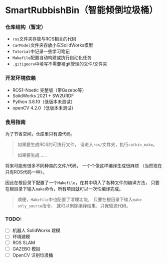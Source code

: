 # SmartRubbishBin（智能倾倒垃圾桶）
 
  
  
### 仓库结构（暂定）

- `ros`文件夹存放与ROS相关的代码
- `CarModel`文件夹存放小车SolidWorks模型
- `Tutorial`中记录一些学习笔记
- `Makefile`配置自动构建或执行自动化任务
- `.gitignore`中填写不需要被git管理的文件/文件夹


### 开发环境依赖

- ROS1-Noetic 完整版（带Gazebo等）
- SolidWorks 2021 + SW2URDF
- Python 3.8.10（低版本未测试）
- openCV 4.2.0（低版本未测试）


### 食用指南

为了节省空间，仓库里只有源代码。

> 如果要生成ROS的可执行文件，
> 请进入`ros/`文件夹，执行`catkin_make`。
>
> 如果要生成……

将来可能有很多不同种类的文件/代码，
一个个像这样编译生成很麻烦
（当然现在只有ROS代码一种）。

因此在根目录下配置了一个`Makefile`，在其中填入了各种文件的编译方法，
只要在根目录下输入`make`命令，所有项目就可以一次性编译完成。

> 顺便，`Makefile`中也配置了清理功能，
> 只要在根目录下输入`make only_source`指令，
> 就可以删除编译结果，只保留源代码。


### TODO:

- [ ] 机器人 SolidWorks 建模
- [ ] 环境建模
- [ ] ROS SLAM
- [ ] GAZEBO 模拟
- [ ] OpenCV 识别垃圾桶
